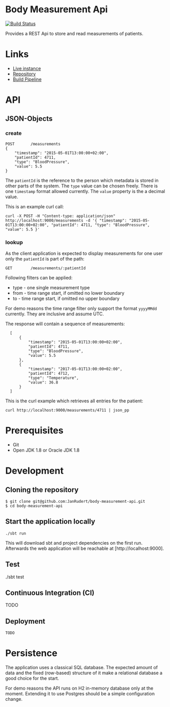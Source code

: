 # Body Measurement Api

[![Build Status](https://travis-ci.org/JanRudert/body-measurement-api.svg?branch=master)](https://travis-ci.org/JanRudert/body-measurement-api)

Provides a REST Api to store and read measurements of patients.

# Links

* [Live instance]( http://TODO/ )
* [Repository]( https://github.com/JanRudert/body-measurement-api )
* [Build Pipeline]( http://TODO )


# API

## JSON-Objects 

### create

    POST       /measurements
    {   
        "timestamp": "2015-05-01T13:00:00+02:00", 
        "patientId": 4711, 
        "type": "BloodPressure", 
        "value": 5.5
    }

The `patientId` is the reference to the person which metadata is stored in other parts of the system.
The `type` value can be chosen freely.
There is one `timestamp` format allowed currently.
The `value` property is the a decimal value.

This is an example curl call:

    curl -X POST -H "Content-type: application/json" http://localhost:9000/measurements -d '{ "timestamp": "2015-05-01T13:00:00+02:00", "patientId": 4711, "type": "BloodPressure", "value": 5.5 }'

### lookup

As the client application is expected to display measurements for one user only the `patientId` is part of the path: 

    GET        /measurements/:patientId
    

Following filters can be applied:
    
 * type - one single measurement type
 * from - time range start, if omitted no lower boundary
 * to - time range start, if omitted no upper boundary

For demo reasons the time range filter only support the format `yyyyMMdd` currently. They are inclusive and assume UTC.

The response will contain a sequence of measurements:

      [
          {   
              "timestamp": "2015-05-01T13:00:00+02:00", 
              "patientId": 4711, 
              "type": "BloodPressure", 
              "value": 5.5
          },
          {   
              "timestamp": "2017-05-01T13:00:00+02:00", 
              "patientId": 4712, 
              "type": "Temperature", 
              "value": 36.8
          }
      ]
      
This is the curl example which retrieves all entries for the patient:

    curl http://localhost:9000/measurements/4711 | json_pp


# Prerequisites

* Git
* Open JDK 1.8 or Oracle JDK 1.8

# Development

## Cloning the repository

    $ git clone git@github.com:JanRudert/body-measurement-api.git
    $ cd body-measurement-api

## Start the application locally

    ./sbt run
    
This will download sbt and project dependencies on the first run. Afterwards the web application will be reachable at [http://localhost:9000]. 


## Test 

./sbt test


## Continuous Integration (CI)

TODO

## Deployment

    TODO
    
# Persistence

The application uses a classical SQL database. The expected amount of data and the fixed (row-based) structure of it make a 
relational database a good choice for the start. 

For demo reasons the API runs on H2 in-memory database only at the moment. Extending it to use Postgres should be a simple configuration change. 